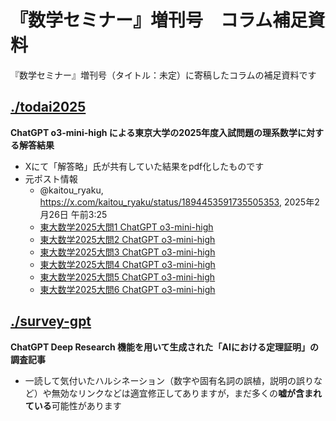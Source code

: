 # 『数学セミナー』増刊号　コラム補足資料
『数学セミナー』増刊号（タイトル：未定）に寄稿したコラムの補足資料です

## [./todai2025](https://github.com/shosonoda/susemi2025aitp/tree/main/todai2025)
**ChatGPT o3-mini-high による東京大学の2025年度入試問題の理系数学に対する解答結果**
- Xにて「解答略」氏が共有していた結果をpdf化したものです
- 元ポスト情報
  - @kaitou\_ryaku, https://x.com/kaitou_ryaku/status/1894453591735505353, 2025年2月26日 午前3:25
  - [東大数学2025大問1 ChatGPT o3-mini-high](https://chatgpt.com/share/67be02df-c56c-8001-ba35-176dca1f07d3)
  - [東大数学2025大問2 ChatGPT o3-mini-high](https://chatgpt.com/share/67be02f6-9b54-8001-9ec1-6a3abb754305)
  - [東大数学2025大問3 ChatGPT o3-mini-high](https://chatgpt.com/share/67be030c-58e8-8001-9032-fdfd32633a21)
  - [東大数学2025大問4 ChatGPT o3-mini-high](https://chatgpt.com/share/67be0321-67a4-8001-94c2-6775ac992d7f)
  - [東大数学2025大問5 ChatGPT o3-mini-high](https://chatgpt.com/share/67be032c-cc20-8001-85ad-f6b07c06077e)
  - [東大数学2025大問6 ChatGPT o3-mini-high](https://chatgpt.com/share/67be033d-9d0c-8001-a89f-6f89faf0a07c)

## [./survey-gpt](https://github.com/shosonoda/susemi2025aitp/tree/main/survey-gpt)
**ChatGPT Deep Research 機能を用いて生成された「AIにおける定理証明」の調査記事**
- 一読して気付いたハルシネーション（数字や固有名詞の誤植，説明の誤りなど）や無効なリンクなどは適宜修正してありますが，まだ多くの**嘘が含まれている**可能性があります
